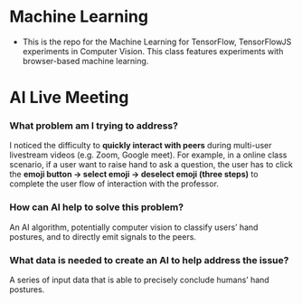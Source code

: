 # Machine Learning
- This is the repo for the Machine Learning for TensorFlow, TensorFlowJS experiments in Computer Vision. This class features experiments with browser-based machine learning.
# AI Live Meeting
### What problem am I trying to address?
I noticed the difficulty to **quickly interact with peers** during multi-user livestream videos (e.g. Zoom, Google meet). For example, in a online class scenario, if a user want to raise hand to ask a question, the user has to click the **emoji button -> select emoji -> deselect emoji (three steps)** to complete the user flow of interaction with the professor.
### How can AI help to solve this problem?
An AI algorithm, potentially computer vision to classify users’ hand postures, and to directly emit signals to the peers.
### What data is needed to create an AI to help address the issue?
A series of input data that is able to precisely conclude humans’ hand postures.
	


